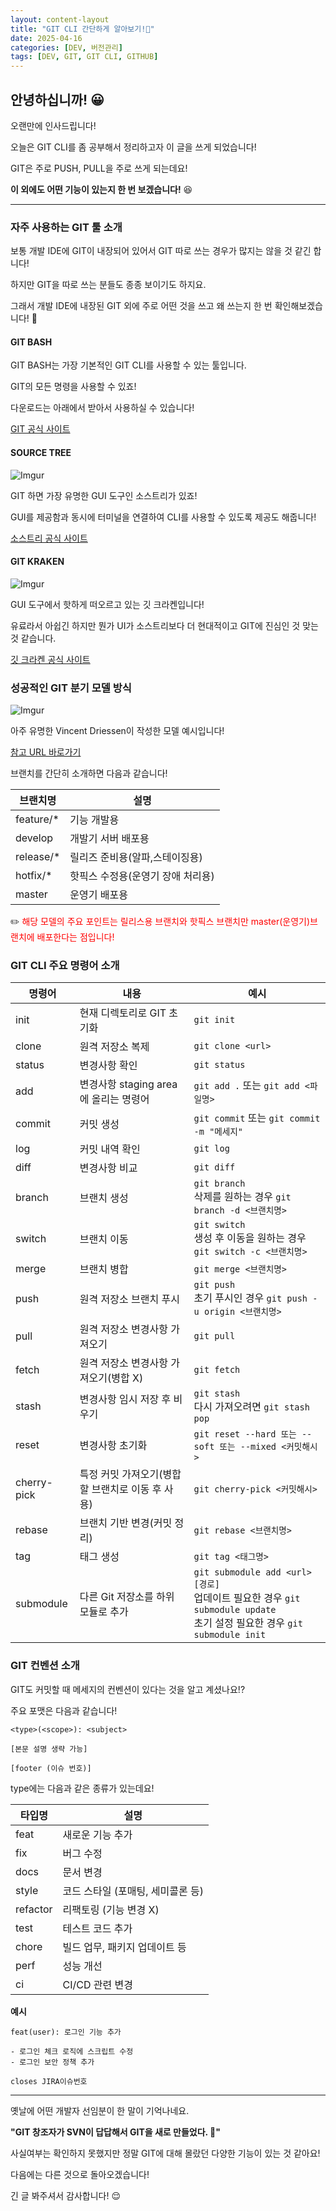 ```yaml
---
layout: content-layout
title: "GIT CLI 간단하게 알아보기!🤤"
date: 2025-04-16
categories: [DEV, 버전관리]
tags: [DEV, GIT, GIT CLI, GITHUB]
---
```


## 안녕하십니까! 😀

오랜만에 인사드립니다!

오늘은 GIT CLI를 좀 공부해서 정리하고자 이 글을 쓰게 되었습니다!

GIT은 주로 PUSH, PULL을 주로 쓰게 되는데요!

**이 외에도 어떤 기능이 있는지 한 번 보겠습니다!** 😆

---

### 자주 사용하는 GIT 툴 소개

보통 개발 IDE에 GIT이 내장되어 있어서 GIT 따로 쓰는 경우가 많지는 않을 것 같긴 합니다!

하지만 GIT을 따로 쓰는 분들도 종종 보이기도 하지요.

그래서 개발 IDE에 내장된 GIT 외에 주로 어떤 것을 쓰고 왜 쓰는지 한 번 확인해보겠습니다! 🥸

#### GIT BASH

GIT BASH는 가장 기본적인 GIT CLI를 사용할 수 있는 툴입니다.

GIT의 모든 명령을 사용할 수 있죠!

다운로드는 아래에서 받아서 사용하실 수 있습니다!

[GIT 공식 사이트](https://git-scm.com/downloads)

#### SOURCE TREE

![Imgur](https://imgur.com/RYOoihO)

GIT 하면 가장 유명한 GUI 도구인 소스트리가 있죠!

GUI를 제공함과 동시에 터미널을 연결하여 CLI를 사용할 수 있도록 제공도 해줍니다!

[소스트리 공식 사이트](https://www.sourcetreeapp.com/)

#### GIT KRAKEN

![Imgur](https://imgur.com/04HJwwY)

GUI 도구에서 핫하게 떠오르고 있는 깃 크라켄입니다!

유료라서 아쉽긴 하지만 뭔가 UI가 소스트리보다 더 현대적이고 GIT에 진심인 것 맞는 것 같습니다.

[깃 크라켄 공식 사이트](https://www.gitkraken.com/)

### 성공적인 GIT 분기 모델 방식

![Imgur](https://i.imgur.com/rEcAWVH.png)

아주 유명한 Vincent Driessen이 작성한 모델 예시입니다!

[참고 URL 바로가기](https://nvie.com/posts/a-successful-git-branching-model/#why-git)

브랜치를 간단히 소개하면 다음과 같습니다!

|브랜치명|설명|
|----|----|
|feature/*|기능 개발용|
|develop|개발기 서버 배포용|
|release/*|릴리즈 준비용(알파,스테이징용)|
|hotfix/*|핫픽스 수정용(운영기 장애 처리용)|
|master|운영기 배포용|

✏️ <span style="color: red;">해당 모델의 주요 포인트는 릴리스용 브랜치와 핫픽스 브랜치만 master(운영기)브랜치에 배포한다는 점입니다!</span>

### GIT CLI 주요 명령어 소개

|명령어|내용|예시|
|----|----|----|
|init|현재 디렉토리로 GIT 초기화|`git init`|
|clone|원격 저장소 복제|`git clone <url>`|
|status|변경사항 확인|`git status`|
|add|변경사항 staging area에 올리는 명령어|`git add .` 또는 `git add <파일명>`|
|commit|커밋 생성|`git commit` 또는 `git commit -m "메세지"`|
|log|커밋 내역 확인|`git log`|
|diff|변경사항 비교|`git diff`|
|branch|브랜치 생성|`git branch` <br>삭제를 원하는 경우 `git branch -d <브랜치명>`|
|switch|브랜치 이동|`git switch` <br>생성 후 이동을 원하는 경우 `git switch -c <브랜치명>`|
|merge|브랜치 병합|`git merge <브랜치명>`|
|push|원격 저장소 브랜치 푸시|`git push` <br>초기 푸시인 경우 `git push -u origin <브랜치명>`|
|pull|원격 저장소 변경사항 가져오기|`git pull`|
|fetch|원격 저장소 변경사항 가져오기(병합 X)|`git fetch`|
|stash|변경사항 임시 저장 후 비우기|`git stash` <br>다시 가져오려면 `git stash pop`|
|reset|변경사항 초기화|`git reset --hard 또는 --soft 또는 --mixed <커밋해시>`|
|cherry-pick|특정 커밋 가져오기(병합할 브랜치로 이동 후 사용)|`git cherry-pick <커밋해시>`|
|rebase|브랜치 기반 변경(커밋 정리)|`git rebase <브랜치명>`|
|tag|태그 생성|`git tag <태그명>`|
|submodule|다른 Git 저장소를 하위 모듈로 추가|`git submodule add <url> [경로]` <br>업데이트 필요한 경우 `git submodule update` <br>초기 설정 필요한 경우 `git submodule init`|

### GIT 컨벤션 소개

GIT도 커밋할 때 메세지의 컨벤션이 있다는 것을 알고 계셨나요!?

주요 포맷은 다음과 같습니다!

```
<type>(<scope>): <subject>

[본문 설명 생략 가능]

[footer (이슈 번호)]
```

type에는 다음과 같은 종류가 있는데요!

|타입명|설명|
|----|----|
|feat|새로운 기능 추가|
|fix|버그 수정|
|docs|문서 변경|
|style|코드 스타일 (포매팅, 세미콜론 등)|
|refactor|리팩토링 (기능 변경 X)|
|test|테스트 코드 추가|
|chore|빌드 업무, 패키지 업데이트 등|
|perf|성능 개선|
|ci|CI/CD 관련 변경|

**예시**
```
feat(user): 로그인 기능 추가

- 로그인 체크 로직에 스크립트 수정
- 로그인 보안 정책 추가

closes JIRA이슈번호
```

---

옛날에 어떤 개발자 선임분이 한 말이 기억나네요. 

**"GIT 창조자가 SVN이 답답해서 GIT을 새로 만들었다. 🤬"**

사실여부는 확인하지 못했지만 정말 GIT에 대해 몰랐던 다양한 기능이 있는 것 같아요! 

다음에는 다른 것으로 돌아오겠습니다!

긴 글 봐주셔서 감사합니다! 😌